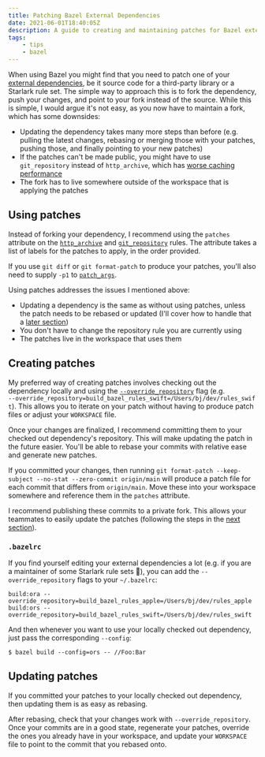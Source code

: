 ```yaml
---
title: Patching Bazel External Dependencies
date: 2021-06-01T18:40:05Z
description: A guide to creating and maintaining patches for Bazel external dependencies.
tags:
    - tips
    - bazel
---
```


When using Bazel you might find that you need to patch one of your [external dependencies](https://docs.bazel.build/versions/4.1.0/external.html), be it source code for a third-party library or a Starlark rule set. The simple way to approach this is to fork the dependency, push your changes, and point to your fork instead of the source. While this is simple, I would argue it's not easy, as you now have to maintain a fork, which has some downsides:

- Updating the dependency takes many more steps than before (e.g. pulling the latest changes, rebasing or merging those with your patches, pushing those, and finally pointing to your new patches)
- If the patches can't be made public, you might have to use `git_repository` instead of `http_archive`, which has [worse caching performance](https://github.com/bazelbuild/bazel/issues/5116)
- The fork has to live somewhere outside of the workspace that is applying the patches

## Using patches

Instead of forking your dependency, I recommend using the `patches` attribute on the [`http_archive`](https://docs.bazel.build/versions/master/repo/http.html#http_archive-patches) and [`git_repository`](https://docs.bazel.build/versions/master/repo/git.html#git_repository-patches) rules. The attribute takes a list of labels for the patches to apply, in the order provided.

If you use `git diff` or `git format-patch` to produce your patches, you'll also need to supply `-p1` to [`patch_args`](https://docs.bazel.build/versions/master/repo/http.html#http_archive-patch_args).

Using patches addresses the issues I mentioned above:

- Updating a dependency is the same as without using patches, unless the patch needs to be rebased or updated (I'll cover how to handle that a [later section](#updating-patches))
- You don't have to change the repository rule you are currently using
- The patches live in the workspace that uses them

## Creating patches

My preferred way of creating patches involves checking out the dependency locally and using the [`--override_repository`](https://docs.bazel.build/versions/4.1.0/command-line-reference.html#flag--override_repository) flag (e.g. `‑‑override_repository=build_bazel_rules_swift=/Users/bj/dev/rules_swift`). This allows you to iterate on your patch without having to produce patch files or adjust your `WORKSPACE` file.

Once your changes are finalized, I recommend committing them to your checked out dependency's repository. This will make updating the patch in the future easier. You'll be able to rebase your commits with relative ease and generate new patches.

If you committed your changes, then running `git format-patch --keep-subject --no-stat --zero-commit origin/main` will produce a patch file for each commit that differs from `origin/main`. Move these into your workspace somewhere and reference them in the `patches` attribute.

I recommend publishing these commits to a private fork. This allows your teammates to easily update the patches (following the steps in the [next section](#updating-patches)).

### `.bazelrc`

If you find yourself editing your external dependencies a lot (e.g. if you are a maintainer of some Starlark rule sets 😬), you can add the `--override_repository` flags to your `~/.bazelrc`:

```bazelrc
build:ora --override_repository=build_bazel_rules_apple=/Users/bj/dev/rules_apple
build:ors --override_repository=build_bazel_rules_swift=/Users/bj/dev/rules_swift
```

And then whenever you want to use your locally checked out dependency, just pass the corresponding `--config`:

```shell
$ bazel build --config=ors -- //Foo:Bar
```

## Updating patches

If you committed your patches to your locally checked out dependency, then updating them is as easy as rebasing.

After rebasing, check that your changes work with `--override_repository`. Once your commits are in a good state, regenerate your patches, override the ones you already have in your workspace, and update your `WORKSPACE` file to point to the commit that you rebased onto.
